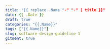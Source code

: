```yaml
---
title: "{{ replace .Name "-" "-" | title }}"
date: {{ .Date }}
draft: true
categories: "{{.Name}}"
tags: ["{{.Name}}"]
slug: software-design-guideline-1
gitment: true
---
```


